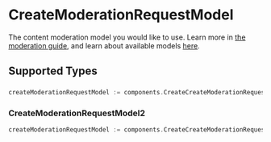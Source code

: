 # CreateModerationRequestModel

The content moderation model you would like to use. Learn more in
[the moderation guide](/docs/guides/moderation), and learn about
available models [here](/docs/models#moderation).



## Supported Types

### 

```go
createModerationRequestModel := components.CreateCreateModerationRequestModelStr(string{/* values here */})
```

### CreateModerationRequestModel2

```go
createModerationRequestModel := components.CreateCreateModerationRequestModelCreateModerationRequestModel2(components.CreateModerationRequestModel2{/* values here */})
```

